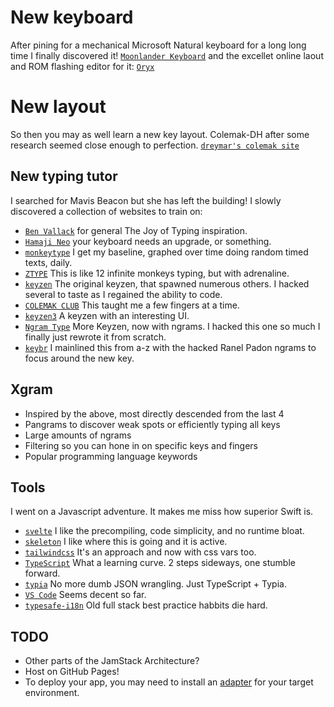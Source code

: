 # New keyboard

After pining for a mechanical Microsoft Natural keyboard for a long long time I finally discovered it! [`Moonlander Keyboard`](https://www.zsa.io/moonlander) and the excellet online laout and ROM flashing editor for it: [`Oryx`](https://configure.zsa.io/moonlander/layouts/dneZx/latest/0)

# New layout

So then you may as well learn a new key layout. Colemak-DH after some research seemed close enough to perfection. [`dreymar's colemak site`](https://dreymar.colemak.org/training.html)

## New typing tutor

I searched for Mavis Beacon but she has left the building! I slowly discovered a collection of websites to train on:

-   [`Ben Vallack`](https://www.youtube.com/watch?v=sI-a64EVPPU) for general The Joy of Typing inspiration.
-   [`Hamaji Neo`](https://www.youtube.com/watch?v=7jtGYw22OBw) your keyboard needs an upgrade, or something.
-   [`monkeytype`](https://monkeytype.com/) I get my baseline, graphed over time doing random timed texts, daily.
-   [`ZTYPE`](https://zty.pe/) This is like 12 infinite monkeys typing, but with adrenaline.
-   [`keyzen`](https://github.com/wwwtyro/keyzen) The original keyzen, that spawned numerous others. I hacked several to taste as I regained the ability to code.
-   [`COLEMAK CLUB`](https://gnusenpai.net/colemakclub/) This taught me a few fingers at a time.
-   [`keyzen3`](https://adamgradzki.com/keyzen3/) A keyzen with an interesting UI.
-   [`Ngram Type`](https://ranelpadon.github.io/ngram-type/) More Keyzen, now with ngrams. I hacked this one so much I finally just rewrote it from scratch.
-   [`keybr`](https://www.keybr.com/) I mainlined this from a-z with the hacked Ranel Padon ngrams to focus around the new key.

## Xgram

-   Inspired by the above, most directly descended from the last 4
-   Pangrams to discover weak spots or efficiently typing all keys
-   Large amounts of ngrams
-   Filtering so you can hone in on specific keys and fingers
-   Popular programming language keywords

## Tools

I went on a Javascript adventure. It makes me miss how superior Swift is.

-   [`svelte`](https://svelte.dev/) I like the precompiling, code simplicity, and no runtime bloat.
-   [`skeleton`](https://www.skeleton.dev/) I like where this is going and it is active.
-   [`tailwindcss`](https://tailwindcss.com/) It's an approach and now with css vars too.
-   [`TypeScript`](https://www.typescriptlang.org/) What a learning curve. 2 steps sideways, one stumble forward.
-   [`typia`](https://github.com/samchon/typia) No more dumb JSON wrangling. Just TypeScript + Typia.
-   [`VS Code`](https://code.visualstudio.com/) Seems decent so far.
-   [`typesafe-i18n`](https://github.com/ivanhofer/typesafe-i18n) Old full stack best practice habbits die hard.

## TODO

-   Other parts of the JamStack Architecture?
-   Host on GitHub Pages!
-   To deploy your app, you may need to install an [adapter](https://kit.svelte.dev/docs/adapters) for your target environment.
